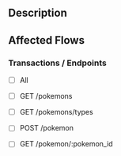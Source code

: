 ## Description
<!--- Provide a general summary of your changes -->

## Affected Flows
<!-- Mark all the flows affected by the change -->

### Transactions / Endpoints
- [ ] All
- [ ] GET /pokemons
- [ ] GET /pokemons/types
- [ ] POST /pokemon
- [ ] GET /pokemon/:pokemon_id

